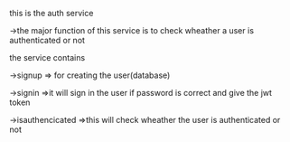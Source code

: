 this is the auth service

->the major function of this service is to check wheather a user is authenticated or not

the service contains

->signup => for creating the user(database)

->signin =>it will sign in the user if password is correct and give the jwt token

->isauthencicated =>this will check wheather the user is authenticated or not